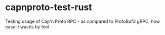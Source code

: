 # capnproto-test-rust
Testing usage of Cap'n Proto RPC - as compared to ProtoBuf3 gRPC, how easy it was/is by feel
